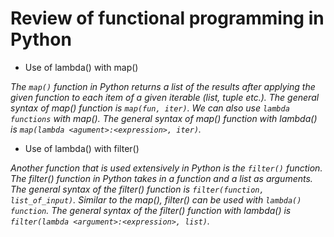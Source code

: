 # Review of functional programming in Python

* Use of lambda() with map()

*The `map()` function in Python returns a list of the results after applying the given function to each item of a given iterable (list, tuple etc.). The general syntax of map() function is `map(fun, iter)`. We can also use `lambda functions` with map(). The general syntax of map() function with lambda() is `map(lambda <agument>:<expression>, iter)`.*


* Use of lambda() with filter()

*Another function that is used extensively in Python is the `filter()` function. The filter() function in Python takes in a function and a list as arguments. The general syntax of the filter() function is `filter(function, list_of_input)`. Similar to the map(), filter() can be used with `lambda() function`. The general syntax of the filter() function with lambda() is `filter(lambda <argument>:<expression>, list)`.*
